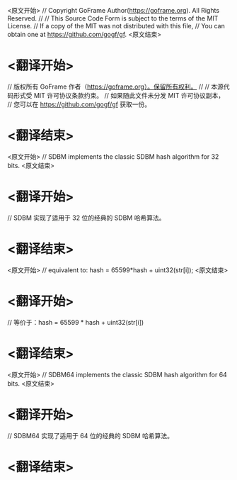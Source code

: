 
<原文开始>
// Copyright GoFrame Author(https://goframe.org). All Rights Reserved.
//
// This Source Code Form is subject to the terms of the MIT License.
// If a copy of the MIT was not distributed with this file,
// You can obtain one at https://github.com/gogf/gf.
<原文结束>

# <翻译开始>
// 版权所有 GoFrame 作者（https://goframe.org）。保留所有权利。
//
// 本源代码形式受 MIT 许可协议条款约束。
// 如果随此文件未分发 MIT 许可协议副本，
// 您可以在 https://github.com/gogf/gf 获取一份。
# <翻译结束>


<原文开始>
// SDBM implements the classic SDBM hash algorithm for 32 bits.
<原文结束>

# <翻译开始>
// SDBM 实现了适用于 32 位的经典的 SDBM 哈希算法。
# <翻译结束>


<原文开始>
// equivalent to: hash = 65599*hash + uint32(str[i]);
<原文结束>

# <翻译开始>
// 等价于：hash = 65599 * hash + uint32(str[i])
# <翻译结束>


<原文开始>
// SDBM64 implements the classic SDBM hash algorithm for 64 bits.
<原文结束>

# <翻译开始>
// SDBM64 实现了适用于 64 位的经典的 SDBM 哈希算法。
# <翻译结束>

